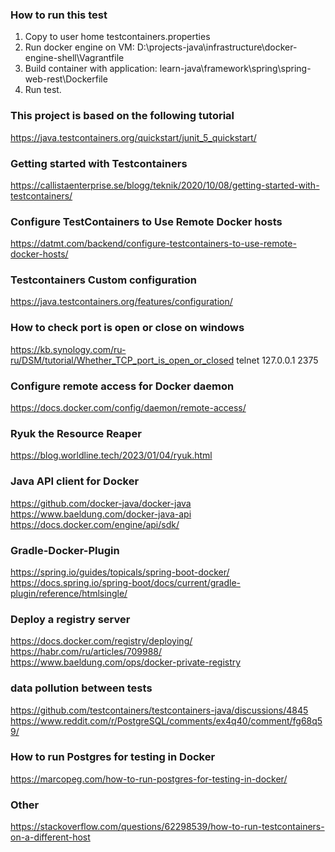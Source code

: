 ### How to run this test

1. Сорy to user home testcontainers.properties
2. Run docker engine on VM: D:\projects-java\infrastructure\docker-engine-shell\Vagrantfile
2. Build container with application: learn-java\framework\spring\spring-web-rest\Dockerfile
3. Run test.

### This project is based on the following tutorial

https://java.testcontainers.org/quickstart/junit_5_quickstart/

### Getting started with Testcontainers
https://callistaenterprise.se/blogg/teknik/2020/10/08/getting-started-with-testcontainers/

### Configure TestContainers to Use Remote Docker hosts

https://datmt.com/backend/configure-testcontainers-to-use-remote-docker-hosts/

### Testcontainers Custom configuration
https://java.testcontainers.org/features/configuration/

### How to check port is open or close on windows
https://kb.synology.com/ru-ru/DSM/tutorial/Whether_TCP_port_is_open_or_closed
telnet 127.0.0.1 2375

### Configure remote access for Docker daemon
https://docs.docker.com/config/daemon/remote-access/

### Ryuk the Resource Reaper
https://blog.worldline.tech/2023/01/04/ryuk.html

### Java API client for Docker
https://github.com/docker-java/docker-java
https://www.baeldung.com/docker-java-api
https://docs.docker.com/engine/api/sdk/

### Gradle-Docker-Plugin
https://spring.io/guides/topicals/spring-boot-docker/
https://docs.spring.io/spring-boot/docs/current/gradle-plugin/reference/htmlsingle/

### Deploy a registry server
https://docs.docker.com/registry/deploying/
https://habr.com/ru/articles/709988/
https://www.baeldung.com/ops/docker-private-registry

###  data pollution between tests
https://github.com/testcontainers/testcontainers-java/discussions/4845
https://www.reddit.com/r/PostgreSQL/comments/ex4q40/comment/fg68q59/

### How to run Postgres for testing in Docker 
https://marcopeg.com/how-to-run-postgres-for-testing-in-docker/

###  Other

https://stackoverflow.com/questions/62298539/how-to-run-testcontainers-on-a-different-host